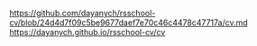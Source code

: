 https://github.com/dayanych/rsschool-cv/blob/24d4d7f09c5be9677daef7e70c46c4478c47717a/cv.md
https://dayanych.github.io/rsschool-cv/cv
